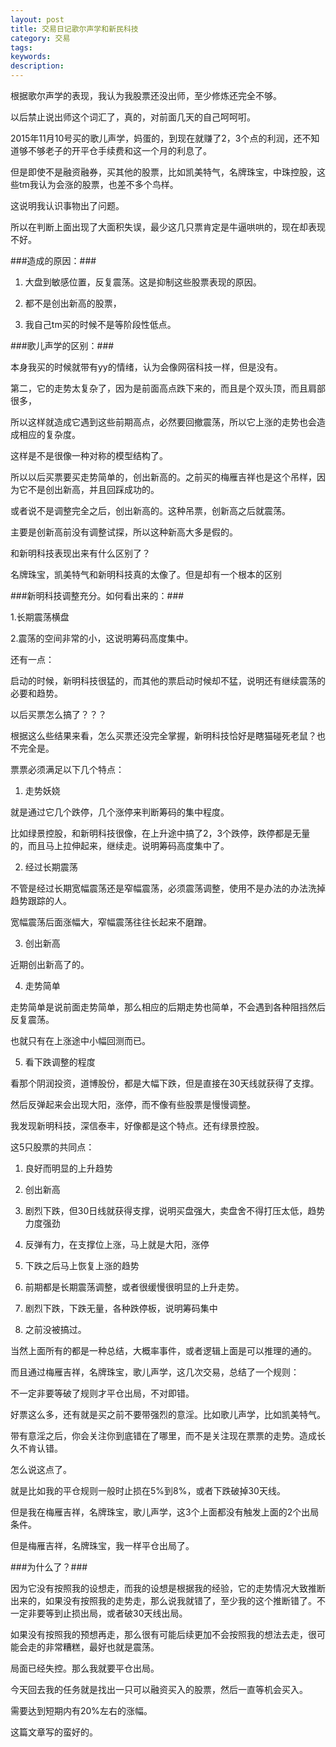 ```yaml
---
layout: post
title: 交易日记歌尔声学和新民科技
category: 交易
tags: 
keywords: 
description: 
---
```




根据歌尔声学的表现，我认为我股票还没出师，至少修炼还完全不够。

以后禁止说出师这个词汇了，真的，对前面几天的自己呵呵咑。

2015年11月10号买的歌儿声学，妈蛋的，到现在就赚了2，3个点的利润，还不知道够不够老子的开平仓手续费和这一个月的利息了。

但是即使不是融资融券，买其他的股票，比如凯美特气，名牌珠宝，中珠控股，这些tm我认为会涨的股票，也差不多个鸟样。

这说明我认识事物出了问题。

所以在判断上面出现了大面积失误，最少这几只票肯定是牛逼哄哄的，现在却表现不好。

###造成的原因：###

1. 大盘到敏感位置，反复震荡。这是抑制这些股票表现的原因。

2. 都不是创出新高的股票，

3. 我自己tm买的时候不是等阶段性低点。

###歌儿声学的区别：###

本身我买的时候就带有yy的情绪，认为会像网宿科技一样，但是没有。

第二，它的走势太复杂了，因为是前面高点跌下来的，而且是个双头顶，而且肩部很多，

所以这样就造成它遇到这些前期高点，必然要回撤震荡，所以它上涨的走势也会造成相应的复杂度。

这样是不是很像一种对称的模型结构了。

所以以后买票要买走势简单的，创出新高的。之前买的梅雁吉祥也是这个吊样，因为它不是创出新高，并且回踩成功的。

或者说不是调整完全之后，创出新高的。这种吊票，创新高之后就震荡。

主要是创新高前没有调整试探，所以这种新高大多是假的。

和新明科技表现出来有什么区别了？

名牌珠宝，凯美特气和新明科技真的太像了。但是却有一个根本的区别

###新明科技调整充分。如何看出来的：###

1.长期震荡横盘

2.震荡的空间非常的小，这说明筹码高度集中。

还有一点：

启动的时候，新明科技很猛的，而其他的票启动时候却不猛，说明还有继续震荡的必要和趋势。

以后买票怎么搞了？？？

根据这么些结果来看，怎么买票还没完全掌握，新明科技恰好是瞎猫碰死老鼠？也不完全是。

票票必须满足以下几个特点：

1. 走势妖娆

就是通过它几个跌停，几个涨停来判断筹码的集中程度。

比如绿景控股，和新明科技很像，在上升途中搞了2，3个跌停，跌停都是无量的，而且马上拉伸起来，继续走。说明筹码高度集中了。

2. 经过长期震荡

不管是经过长期宽幅震荡还是窄幅震荡，必须震荡调整，使用不是办法的办法洗掉趋势跟踪的人。

宽幅震荡后面涨幅大，窄幅震荡往往长起来不磨蹭。

3. 创出新高

近期创出新高了的。

4. 走势简单

走势简单是说前面走势简单，那么相应的后期走势也简单，不会遇到各种阻挡然后反复震荡。

也就只有在上涨途中小幅回测而已。

5. 看下跌调整的程度

看那个阴润投资，道博股份，都是大幅下跌，但是直接在30天线就获得了支撑。

然后反弹起来会出现大阳，涨停，而不像有些股票是慢慢调整。

我发现新明科技，深信泰丰，好像都是这个特点。还有绿景控股。

这5只股票的共同点：

1. 良好而明显的上升趋势

2. 创出新高

3. 剧烈下跌，但30日线就获得支撑，说明买盘强大，卖盘舍不得打压太低，趋势力度强劲

4. 反弹有力，在支撑位上涨，马上就是大阳，涨停

5. 下跌之后马上恢复上涨的趋势

6. 前期都是长期震荡调整，或者很缓慢很明显的上升走势。

7. 剧烈下跌，下跌无量，各种跌停板，说明筹码集中

8. 之前没被搞过。

当然上面所有的都是一种总结，大概率事件，或者逻辑上面是可以推理的通的。

而且通过梅雁吉祥，名牌珠宝，歌儿声学，这几次交易，总结了一个规则：

不一定非要等破了规则才平仓出局，不对即错。

好票这么多，还有就是买之前不要带强烈的意淫。比如歌儿声学，比如凯美特气。

带有意淫之后，你会关注你到底错在了哪里，而不是关注现在票票的走势。造成长久不肯认错。

怎么说这点了。

就是比如我的平仓规则一般时止损在5%到8%，或者下跌破掉30天线。

但是我在梅雁吉祥，名牌珠宝，歌儿声学，这3个上面都没有触发上面的2个出局条件。

但是梅雁吉祥，名牌珠宝，我一样平仓出局了。

###为什么了？###

因为它没有按照我的设想走，而我的设想是根据我的经验，它的走势情况大致推断出来的，如果没有按照我的走势走，那么说我就错了，至少我的这个推断错了。不一定非要等到止损出局，或者破30天线出局。

如果没有按照我的预想再走，那么很有可能后续更加不会按照我的想法去走，很可能会走的非常糟糕，最好也就是震荡。

局面已经失控。那么我就要平仓出局。

今天回去我的任务就是找出一只可以融资买入的股票，然后一直等机会买入。

需要达到短期内有20%左右的涨幅。

这篇文章写的蛮好的。


